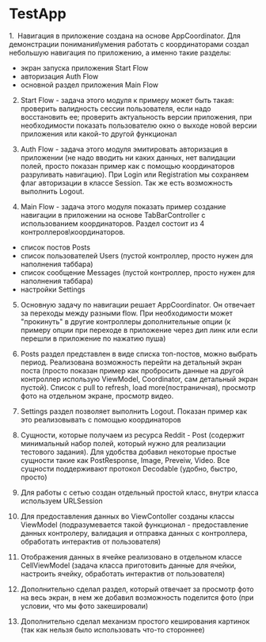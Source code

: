 # TestApp

1.  Навигация в приложение создана на основе AppCoordinator. Для демонстрации понимания\умения работать с координаторами создал небольшую навигация по приложению, а именно такие разделы:
- экран запуска приложения Start Flow
- авторизация Auth Flow
- основной раздел приложения Main Flow

2. Start Flow - задача этого модуля к примеру может быть такая: проверить валидность сессии пользователя, если надо восстановить ее; проверить актуальность версии приложения, при необходимости показать пользователю окно о выходе новой версии приложения или какой-то другой функционал

3. Auth Flow - задача этого модуля эмитировать авторизация в приложении (не надо вводить ни каких данных, нет валидации полей, просто показан пример как с помощью координаторов разруливать навигацию). При Login или Registration мы сохраняем флаг авторизации в классе Session. Так же есть возможность выполнить Logout.

4. Main Flow - задача этого модуля показать пример создание навигации в приложении на основе TabBarController с использованием координаторов. Раздел состоит из 4 контроллеров\координаторов.
- список постов Posts
- список пользователей Users (пустой контроллер, просто нужен для наполнения таббара)
- список сообщение Messages (пустой контроллер, просто нужен для наполнения таббара)
- настройки Settings

5. Основную задачу по навигации решает AppCoordinator. Он отвечает за переходы между разными flow. При необходимости может "прокинуть" в другие контроллеры дополнительные опции (к примеру опции при переходе в приложение через дип линк или если перешли в приложение по нажатию пуша)

6. Posts раздел представлен в виде списка топ-постов, можно выбрать период. Реализована возможность перейти на детальный экран поста (просто показан пример как пробросить данные на другой контроллер использую ViewModel, Coordinator, сам детальный экран пустой). Список с pull to refresh, load more(постраничная), просмотр фото на отдельном экране, просмотр видео.

7. Settings раздел позволяет выполнить Logout. Показан пример как это реализовывать с помощью координаторов

8. Сущности, которые получаем из ресурса Reddit - Post (содержит минимальный набор полей, который нужно для реализации тестового задания). Для удобства добавил некоторые простые сущности такие как PostResponse, Image, Preveiw, Video. Все сущности поддерживают протокол Decodable (удобно, быстро, просто)

9. Для работы с сетью создан отдельный простой класс, внутри класса используем URLSession

10. Для предоставления данных во ViewContoller созданы классы ViewModel (подразумевается такой функционал - предоставление данных контролеру, валидация и отправка данных с контроллера, обработать интерактив от пользователя)

11. Отображения данных в ячейке реализовано в отдельном классе CellViewModel (задача класса приготовить данные для ячейки, настроить ячейку, обработать интерактив от пользователя)

12. Дополнительно сделал раздел, который отвечает за просмотр фото на весь экран, в нем же добавил возможность поделится фото (при условии, что мы фото закешировали)

13. Дополнительно сделал механизм простого кеширования картинок (так как нельзя было использовать что-то стороннее)

